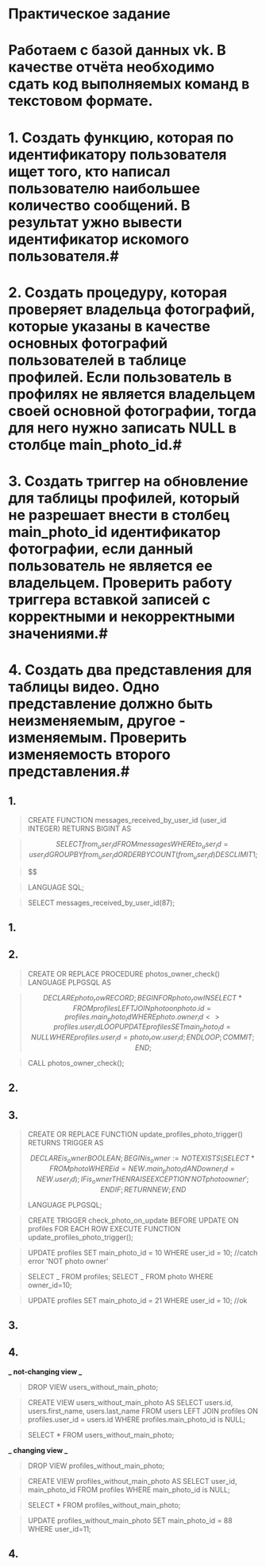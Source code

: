 # Практическое задание

# Работаем с базой данных vk. В качестве отчёта необходимо сдать код выполняемых команд в текстовом формате.

# 1. Создать функцию, которая по идентификатору пользователя ищет того, кто написал пользователю наибольшее количество сообщений. В результат ужно вывести идентификатор искомого пользователя.#

# 2. Создать процедуру, которая проверяет владельца фотографий, которые указаны в качестве основных фотографий пользователей в таблице профилей. Если пользователь в профилях не является владельцем своей основной фотографии, тогда для него нужно записать NULL в столбце main_photo_id.#

# 3. Создать триггер на обновление для таблицы профилей, который не разрешает внести в столбец main_photo_id идентификатор фотографии, если данный пользователь не является ее владельцем. Проверить работу триггера вставкой записей с корректными и некорректными значениями.#

# 4. Создать два представления для таблицы видео. Одно представление должно быть неизменяемым, другое - изменяемым. Проверить изменяемость второго представления.#

## 1.

> CREATE FUNCTION messages_received_by_user_id (user_id INTEGER)
> RETURNS BIGINT AS

> $$
> SELECT from_user_id FROM messages
> WHERE to_user_id = user_id
> GROUP BY from_user_id
> ORDER BY COUNT (from_user_id)
> DESC LIMIT 1;
> $$

> $$

> LANGUAGE SQL;

> SELECT messages_received_by_user_id(87);

## 1.

## 2.

> CREATE OR REPLACE PROCEDURE photos_owner_check()
> LANGUAGE PLPGSQL AS

> $$
> DECLARE photo_row RECORD;
> BEGIN
> FOR photo_row IN
> SELECT * FROM profiles
> LEFT JOIN photo on photo.id=profiles.main_photo_id
> WHERE photo.owner_id<> profiles.user_id
> LOOP
> UPDATE profiles SET main_photo_id = NULL WHERE profiles.user_id=photo_row.user_id;
> END LOOP;
> COMMIT;
> END;
> $$

> CALL photos_owner_check();

## 2.

## 3.

> CREATE OR REPLACE FUNCTION update_profiles_photo_trigger()
> RETURNS TRIGGER AS
>
> $$
> DECLARE is_owner BOOLEAN;
> BEGIN
> is_owner:=NOT EXISTS(SELECT * FROM photo WHERE id = NEW.main_photo_id AND owner_id = NEW.user_id);
> IF is_owner THEN
>  RAISE EXCEPTION 'NOT photo owner';
> END IF;
> RETURN NEW;
> END
> $$
>
> LANGUAGE PLPGSQL;

> CREATE TRIGGER check_photo_on_update BEFORE UPDATE ON profiles
> FOR EACH ROW
> EXECUTE FUNCTION update_profiles_photo_trigger();

> UPDATE profiles SET main_photo_id = 10 WHERE user_id = 10; //catch error 'NOT photo owner'

> SELECT _ FROM profiles;
> SELECT _ FROM photo WHERE owner_id=10;

> UPDATE profiles SET main_photo_id = 21 WHERE user_id = 10; //ok

## 3.

## 4.

**_ not-changing view _**

> DROP VIEW users_without_main_photo;

> CREATE VIEW users_without_main_photo AS
> SELECT users.id, users.first_name, users.last_name
> FROM users
> LEFT JOIN profiles
> ON profiles.user_id = users.id WHERE profiles.main_photo_id is NULL;

> SELECT \* FROM users_without_main_photo;

**_ changing view _**

> DROP VIEW profiles_without_main_photo;

> CREATE VIEW profiles_without_main_photo AS
> SELECT user_id, main_photo_id
> FROM profiles WHERE main_photo_id is NULL;

> SELECT \* FROM profiles_without_main_photo;

> UPDATE profiles_without_main_photo SET main_photo_id = 88 WHERE user_id=11;

## 4.
